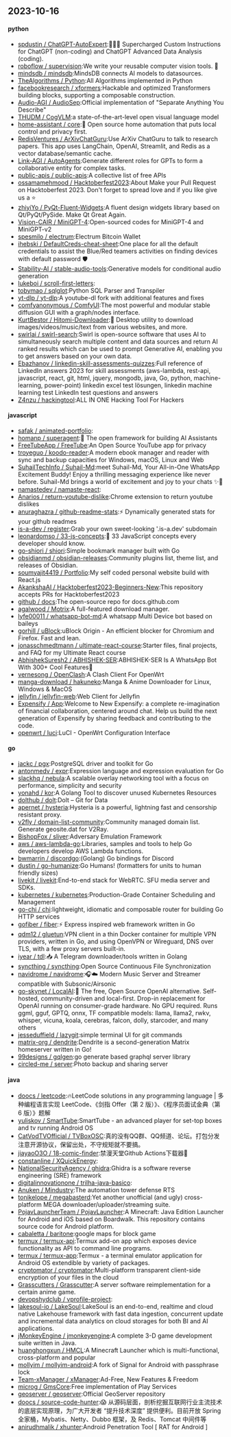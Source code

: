 ## 2023-10-16

#### python
* [spdustin / ChatGPT-AutoExpert](https://github.com/spdustin/ChatGPT-AutoExpert):🚀🧠💬 Supercharged Custom Instructions for ChatGPT (non-coding) and ChatGPT Advanced Data Analysis (coding).
* [roboflow / supervision](https://github.com/roboflow/supervision):We write your reusable computer vision tools. 💜
* [mindsdb / mindsdb](https://github.com/mindsdb/mindsdb):MindsDB connects AI models to datasources.
* [TheAlgorithms / Python](https://github.com/TheAlgorithms/Python):All Algorithms implemented in Python
* [facebookresearch / xformers](https://github.com/facebookresearch/xformers):Hackable and optimized Transformers building blocks, supporting a composable construction.
* [Audio-AGI / AudioSep](https://github.com/Audio-AGI/AudioSep):Official implementation of "Separate Anything You Describe"
* [THUDM / CogVLM](https://github.com/THUDM/CogVLM):a state-of-the-art-level open visual language model
* [home-assistant / core](https://github.com/home-assistant/core):🏡 Open source home automation that puts local control and privacy first.
* [RedisVentures / ArXivChatGuru](https://github.com/RedisVentures/ArXivChatGuru):Use ArXiv ChatGuru to talk to research papers. This app uses LangChain, OpenAI, Streamlit, and Redis as a vector database/semantic cache.
* [Link-AGI / AutoAgents](https://github.com/Link-AGI/AutoAgents):Generate different roles for GPTs to form a collaborative entity for complex tasks.
* [public-apis / public-apis](https://github.com/public-apis/public-apis):A collective list of free APIs
* [ossamamehmood / Hacktoberfest2023](https://github.com/ossamamehmood/Hacktoberfest2023):About Make your Pull Request on Hacktoberfest 2023. Don't forget to spread love and if you like give us a ⭐️
* [zhiyiYo / PyQt-Fluent-Widgets](https://github.com/zhiyiYo/PyQt-Fluent-Widgets):A fluent design widgets library based on Qt/PyQt/PySide. Make Qt Great Again.
* [Vision-CAIR / MiniGPT-4](https://github.com/Vision-CAIR/MiniGPT-4):Open-sourced codes for MiniGPT-4 and MiniGPT-v2
* [spesmilo / electrum](https://github.com/spesmilo/electrum):Electrum Bitcoin Wallet
* [ihebski / DefaultCreds-cheat-sheet](https://github.com/ihebski/DefaultCreds-cheat-sheet):One place for all the default credentials to assist the Blue/Red teamers activities on finding devices with default password 🛡️
* [Stability-AI / stable-audio-tools](https://github.com/Stability-AI/stable-audio-tools):Generative models for conditional audio generation
* [lukeboi / scroll-first-letters](https://github.com/lukeboi/scroll-first-letters):
* [tobymao / sqlglot](https://github.com/tobymao/sqlglot):Python SQL Parser and Transpiler
* [yt-dlp / yt-dlp](https://github.com/yt-dlp/yt-dlp):A youtube-dl fork with additional features and fixes
* [comfyanonymous / ComfyUI](https://github.com/comfyanonymous/ComfyUI):The most powerful and modular stable diffusion GUI with a graph/nodes interface.
* [KurtBestor / Hitomi-Downloader](https://github.com/KurtBestor/Hitomi-Downloader):🍰 Desktop utility to download images/videos/music/text from various websites, and more.
* [swirlai / swirl-search](https://github.com/swirlai/swirl-search):Swirl is open-source software that uses AI to simultaneously search multiple content and data sources and return AI ranked results which can be used to prompt Generative AI, enabling you to get answers based on your own data.
* [Ebazhanov / linkedin-skill-assessments-quizzes](https://github.com/Ebazhanov/linkedin-skill-assessments-quizzes):Full reference of LinkedIn answers 2023 for skill assessments (aws-lambda, rest-api, javascript, react, git, html, jquery, mongodb, java, Go, python, machine-learning, power-point) linkedin excel test lösungen, linkedin machine learning test LinkedIn test questions and answers
* [Z4nzu / hackingtool](https://github.com/Z4nzu/hackingtool):ALL IN ONE Hacking Tool For Hackers

#### javascript
* [safak / animated-portfolio](https://github.com/safak/animated-portfolio):
* [homanp / superagent](https://github.com/homanp/superagent):🥷 The open framework for building AI Assistants
* [FreeTubeApp / FreeTube](https://github.com/FreeTubeApp/FreeTube):An Open Source YouTube app for privacy
* [troyeguo / koodo-reader](https://github.com/troyeguo/koodo-reader):A modern ebook manager and reader with sync and backup capacities for Windows, macOS, Linux and Web
* [SuhailTechInfo / Suhail-Md](https://github.com/SuhailTechInfo/Suhail-Md):meet Suhail-Md, Your All-in-One WhatsApp Excitement Buddy! Enjoy a thrilling messaging experience like never before. Suhail-Md brings a world of excitement and joy to your chats ✨🤖
* [namastedev / namaste-react](https://github.com/namastedev/namaste-react):
* [Anarios / return-youtube-dislike](https://github.com/Anarios/return-youtube-dislike):Chrome extension to return youtube dislikes
* [anuraghazra / github-readme-stats](https://github.com/anuraghazra/github-readme-stats):⚡ Dynamically generated stats for your github readmes
* [is-a-dev / register](https://github.com/is-a-dev/register):Grab your own sweet-looking '.is-a.dev' subdomain
* [leonardomso / 33-js-concepts](https://github.com/leonardomso/33-js-concepts):📜 33 JavaScript concepts every developer should know.
* [go-shiori / shiori](https://github.com/go-shiori/shiori):Simple bookmark manager built with Go
* [obsidianmd / obsidian-releases](https://github.com/obsidianmd/obsidian-releases):Community plugins list, theme list, and releases of Obsidian.
* [soumyajit4419 / Portfolio](https://github.com/soumyajit4419/Portfolio):My self coded personal website build with React.js
* [AkankshaAI / Hacktoberfest2023-Beginners-New](https://github.com/AkankshaAI/Hacktoberfest2023-Beginners-New):This repository accepts PRs for Hacktoberfest2023
* [github / docs](https://github.com/github/docs):The open-source repo for docs.github.com
* [agalwood / Motrix](https://github.com/agalwood/Motrix):A full-featured download manager.
* [lyfe00011 / whatsapp-bot-md](https://github.com/lyfe00011/whatsapp-bot-md):A whatsapp Multi Device bot based on baileys
* [gorhill / uBlock](https://github.com/gorhill/uBlock):uBlock Origin - An efficient blocker for Chromium and Firefox. Fast and lean.
* [jonasschmedtmann / ultimate-react-course](https://github.com/jonasschmedtmann/ultimate-react-course):Starter files, final projects, and FAQ for my Ultimate React course
* [AbhishekSuresh2 / ABHISHEK-SER](https://github.com/AbhishekSuresh2/ABHISHEK-SER):ABHISHEK-SER Is A WhatsApp Bot With 300+ Cool Features🎯
* [vernesong / OpenClash](https://github.com/vernesong/OpenClash):A Clash Client For OpenWrt
* [manga-download / hakuneko](https://github.com/manga-download/hakuneko):Manga & Anime Downloader for Linux, Windows & MacOS
* [jellyfin / jellyfin-web](https://github.com/jellyfin/jellyfin-web):Web Client for Jellyfin
* [Expensify / App](https://github.com/Expensify/App):Welcome to New Expensify: a complete re-imagination of financial collaboration, centered around chat. Help us build the next generation of Expensify by sharing feedback and contributing to the code.
* [openwrt / luci](https://github.com/openwrt/luci):LuCI - OpenWrt Configuration Interface

#### go
* [jackc / pgx](https://github.com/jackc/pgx):PostgreSQL driver and toolkit for Go
* [antonmedv / expr](https://github.com/antonmedv/expr):Expression language and expression evaluation for Go
* [slackhq / nebula](https://github.com/slackhq/nebula):A scalable overlay networking tool with a focus on performance, simplicity and security
* [yonahd / kor](https://github.com/yonahd/kor):A Golang Tool to discover unused Kubernetes Resources
* [dolthub / dolt](https://github.com/dolthub/dolt):Dolt – Git for Data
* [apernet / hysteria](https://github.com/apernet/hysteria):Hysteria is a powerful, lightning fast and censorship resistant proxy.
* [v2fly / domain-list-community](https://github.com/v2fly/domain-list-community):Community managed domain list. Generate geosite.dat for V2Ray.
* [BishopFox / sliver](https://github.com/BishopFox/sliver):Adversary Emulation Framework
* [aws / aws-lambda-go](https://github.com/aws/aws-lambda-go):Libraries, samples and tools to help Go developers develop AWS Lambda functions.
* [bwmarrin / discordgo](https://github.com/bwmarrin/discordgo):(Golang) Go bindings for Discord
* [dustin / go-humanize](https://github.com/dustin/go-humanize):Go Humans! (formatters for units to human friendly sizes)
* [livekit / livekit](https://github.com/livekit/livekit):End-to-end stack for WebRTC. SFU media server and SDKs.
* [kubernetes / kubernetes](https://github.com/kubernetes/kubernetes):Production-Grade Container Scheduling and Management
* [go-chi / chi](https://github.com/go-chi/chi):lightweight, idiomatic and composable router for building Go HTTP services
* [gofiber / fiber](https://github.com/gofiber/fiber):⚡️ Express inspired web framework written in Go
* [qdm12 / gluetun](https://github.com/qdm12/gluetun):VPN client in a thin Docker container for multiple VPN providers, written in Go, and using OpenVPN or Wireguard, DNS over TLS, with a few proxy servers built-in.
* [iyear / tdl](https://github.com/iyear/tdl):📥 A Telegram downloader/tools written in Golang
* [syncthing / syncthing](https://github.com/syncthing/syncthing):Open Source Continuous File Synchronization
* [navidrome / navidrome](https://github.com/navidrome/navidrome):🎧☁️ Modern Music Server and Streamer compatible with Subsonic/Airsonic
* [go-skynet / LocalAI](https://github.com/go-skynet/LocalAI):🤖 The free, Open Source OpenAI alternative. Self-hosted, community-driven and local-first. Drop-in replacement for OpenAI running on consumer-grade hardware. No GPU required. Runs ggml, gguf, GPTQ, onnx, TF compatible models: llama, llama2, rwkv, whisper, vicuna, koala, cerebras, falcon, dolly, starcoder, and many others
* [jesseduffield / lazygit](https://github.com/jesseduffield/lazygit):simple terminal UI for git commands
* [matrix-org / dendrite](https://github.com/matrix-org/dendrite):Dendrite is a second-generation Matrix homeserver written in Go!
* [99designs / gqlgen](https://github.com/99designs/gqlgen):go generate based graphql server library
* [circled-me / server](https://github.com/circled-me/server):Photo backup and sharing server

#### java
* [doocs / leetcode](https://github.com/doocs/leetcode):🔥LeetCode solutions in any programming language | 多种编程语言实现 LeetCode、《剑指 Offer（第 2 版）》、《程序员面试金典（第 6 版）》题解
* [yuliskov / SmartTube](https://github.com/yuliskov/SmartTube):SmartTube - an advanced player for set-top boxes and tv running Android OS
* [CatVodTVOfficial / TVBoxOSC](https://github.com/CatVodTVOfficial/TVBoxOSC):真的没有QQ群、QQ频道、论坛。打包分发注意开源协议，保留出处，不守规矩就不要搞。
* [jiayaoO3O / 18-comic-finder](https://github.com/jiayaoO3O/18-comic-finder):禁漫天堂Github Actions下载器🧘
* [constanline / XQuickEnergy](https://github.com/constanline/XQuickEnergy):
* [NationalSecurityAgency / ghidra](https://github.com/NationalSecurityAgency/ghidra):Ghidra is a software reverse engineering (SRE) framework
* [digitalinnovationone / trilha-java-basico](https://github.com/digitalinnovationone/trilha-java-basico):
* [Anuken / Mindustry](https://github.com/Anuken/Mindustry):The automation tower defense RTS
* [tonikelope / megabasterd](https://github.com/tonikelope/megabasterd):Yet another unofficial (and ugly) cross-platform MEGA downloader/uploader/streaming suite.
* [PojavLauncherTeam / PojavLauncher](https://github.com/PojavLauncherTeam/PojavLauncher):A Minecraft: Java Edition Launcher for Android and iOS based on Boardwalk. This repository contains source code for Android platform.
* [cabaletta / baritone](https://github.com/cabaletta/baritone):google maps for block game
* [termux / termux-api](https://github.com/termux/termux-api):Termux add-on app which exposes device functionality as API to command line programs.
* [termux / termux-app](https://github.com/termux/termux-app):Termux - a terminal emulator application for Android OS extendible by variety of packages.
* [cryptomator / cryptomator](https://github.com/cryptomator/cryptomator):Multi-platform transparent client-side encryption of your files in the cloud
* [Grasscutters / Grasscutter](https://github.com/Grasscutters/Grasscutter):A server software reimplementation for a certain anime game.
* [devopshydclub / vprofile-project](https://github.com/devopshydclub/vprofile-project):
* [lakesoul-io / LakeSoul](https://github.com/lakesoul-io/LakeSoul):LakeSoul is an end-to-end, realtime and cloud native Lakehouse framework with fast data ingestion, concurrent update and incremental data analytics on cloud storages for both BI and AI applications.
* [jMonkeyEngine / jmonkeyengine](https://github.com/jMonkeyEngine/jmonkeyengine):A complete 3-D game development suite written in Java.
* [huanghongxun / HMCL](https://github.com/huanghongxun/HMCL):A Minecraft Launcher which is multi-functional, cross-platform and popular
* [mollyim / mollyim-android](https://github.com/mollyim/mollyim-android):A fork of Signal for Android with passphrase lock
* [Team-xManager / xManager](https://github.com/Team-xManager/xManager):Ad-Free, New Features & Freedom
* [microg / GmsCore](https://github.com/microg/GmsCore):Free implementation of Play Services
* [geoserver / geoserver](https://github.com/geoserver/geoserver):Official GeoServer repository
* [doocs / source-code-hunter](https://github.com/doocs/source-code-hunter):😱 从源码层面，剖析挖掘互联网行业主流技术的底层实现原理，为广大开发者 “提升技术深度” 提供便利。目前开放 Spring 全家桶，Mybatis、Netty、Dubbo 框架，及 Redis、Tomcat 中间件等
* [anirudhmalik / xhunter](https://github.com/anirudhmalik/xhunter):Android Penetration Tool [ RAT for Android ]
